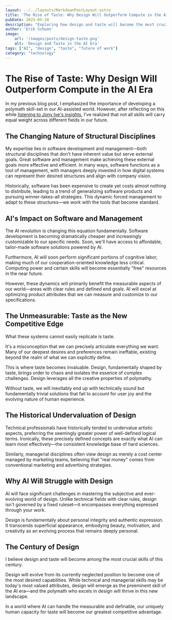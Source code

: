 ```yaml
---
layout: ../../layouts/MarkdownPostLayout.astro
title: 'The Rise of Taste: Why Design Will Outperform Compute in the AI Era'
pubDate: 2025-05-10
description: "Exploring how design and taste will become the most crucial skills in an AI-dominated future where technical capabilities are increasingly automated and commoditized."
author: 'Erik Schwan'
image:
    url: '/images/posts/design-taste.png'
    alt: 'Design and Taste in the AI Era'
tags: ["AI", "design", "taste", "future of work"]
category: "technology"
---
```


# The Rise of Taste: Why Design Will Outperform Compute in the AI Era
In my previous blog post, I emphasized the importance of developing a polymath skill-set in our AI-assisted world. However, after reflecting on this while [listening to Jony Ive's insights](https://www.youtube.com/watch?v=wLb9g_8r-mE), I've realized that not all skills will carry equal weight across different fields in our future.

## The Changing Nature of Structural Disciplines
My expertise lies in software development and management—both structural disciplines that don't have inherent value but serve external goals. Great software and management make achieving these external goals more effective and efficient. In many ways, software functions as a tool of management, with managers deeply invested in how digital systems can represent their desired structures and align with company vision.

Historically, software has been expensive to create yet costs almost nothing to distribute, leading to a trend of generalizing software products and pursuing winner-takes-all strategies. This dynamic forced management to adapt to these structures—we work with the tools that become standard.

## AI's Impact on Software and Management
The AI revolution is changing this equation fundamentally. Software development is becoming dramatically cheaper and increasingly customizable to our specific needs. Soon, we'll have access to affordable, tailor-made software solutions powered by AI.

Furthermore, AI will soon perform significant portions of cognitive labor, making much of our cooperation-oriented knowledge less critical. Computing power and certain skills will become essentially "free" resources in the near future.

However, these dynamics will primarily benefit the measurable aspects of our world—areas with clear rules and defined end goals. AI will excel at optimizing product attributes that we can measure and customize to our specifications.

## The Unmeasurable: Taste as the New Competitive Edge
What these systems cannot easily replicate is taste.

It's a misconception that we can precisely articulate everything we want. Many of our deepest desires and preferences remain ineffable, existing beyond the realm of what we can explicitly define.

This is where taste becomes invaluable. Design, fundamentally shaped by taste, brings order to chaos and isolates the essence of complex challenges. Design leverages all the creative properties of polymathy.

Without taste, we will inevitably end up with technically sound but fundamentally trivial solutions that fail to account for user joy and the evolving nature of human experience.

## The Historical Undervaluation of Design
Technical professionals have historically tended to undervalue artistic aspects, preferring the seemingly greater power of well-defined logical terms. Ironically, these precisely defined concepts are exactly what AI can learn most effectively—the consistent knowledge base of hard sciences.

Similarly, managerial disciplines often view design as merely a cost center managed by marketing teams, believing that "real money" comes from conventional marketing and advertising strategies.

## Why AI Will Struggle with Design
AI will face significant challenges in mastering the subjective and ever-evolving world of design. Unlike technical fields with clear rules, design isn't governed by a fixed ruleset—it encompasses everything expressed through your work.

Design is fundamentally about personal integrity and authentic expression. It transcends superficial appearance, embodying beauty, motivation, and creativity as an evolving process that remains deeply personal.

## The Century of Design
I believe design and taste will become among the most crucial skills of this century.

Design will evolve from its currently neglected position to become one of the most desired capabilities. While technical and managerial skills may be today's most valued attributes, design will emerge as the preeminent skill of the AI era—and the polymath who excels in design will thrive in this new landscape.

In a world where AI can handle the measurable and definable, our uniquely human capacity for taste will become our greatest competitive advantage.

